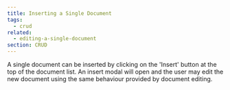 ```yaml
---
title: Inserting a Single Document
tags:
  - crud
related:
  - editing-a-single-document
section: CRUD
---
```


A single document can be inserted by clicking on the 'Insert' button at
the top of the document list. An insert modal will open and the user
may edit the new document using the same behaviour provided by document
editing.
